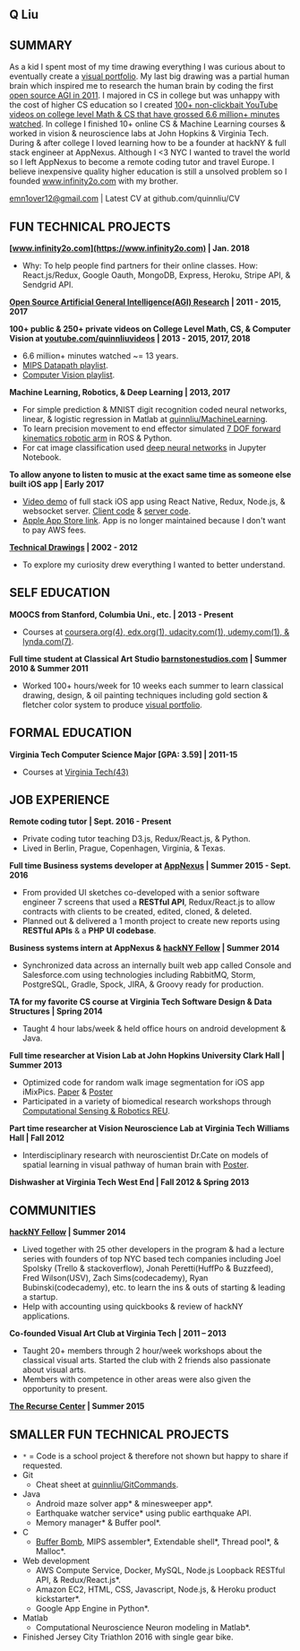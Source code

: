 ## Q Liu

## SUMMARY 
As a kid I spent most of my time drawing everything I was curious about to eventually create a [visual portfolio](https://github.com/quinnliu/CV/blob/master/portfolio/artwork.md). My last big drawing was a partial human brain which inspired me to research the human brain by coding the first [open source AGI in 2011](https://github.com/WalnutiQ/wAlnut). I majored in CS in college but was unhappy with the cost of higher CS education so I created [100+ non-clickbait YouTube videos on college level Math & CS that have grossed 6.6 million+ minutes watched](https://www.youtube.com/user/quinnliuvideos). In college I finished 10+ online CS & Machine Learning courses & worked in vision & neuroscience labs at John Hopkins & Virginia Tech. During & after college I loved learning how to be a founder at hackNY & full stack engineer at AppNexus. Although I <3 NYC I wanted to travel the world so I left AppNexus to become a remote coding tutor and travel Europe. I believe inexpensive quality higher education is still a unsolved problem so I founded www.infinity2o.com with my brother.

emn1over12@gmail.com | Latest CV at github.com/quinnliu/CV

## FUN TECHNICAL PROJECTS
<b>[www.infinity2o.com](https://www.infinity2o.com) | Jan. 2018</b>

* Why: To help people find partners for their online classes. How: React.js/Redux, Google Oauth, MongoDB, Express, Heroku, Stripe API, & Sendgrid API.

<b>[Open Source Artificial General Intelligence(AGI) Research](https://github.com/WalnutiQ/wAlnut) | 2011 - 2015, 2017</b>

<b>100+ public & 250+ private videos on College Level Math, CS, & Computer Vision at
[youtube.com/quinnliuvideos](https://www.youtube.com/user/quinnliuvideos) | 2013 - 2015, 2017, 2018</b>

* 6.6 million+ minutes watched ~= 13 years.
* [MIPS Datapath playlist](http://bit.ly/2oNt4Ot).
* [Computer Vision playlist](http://bit.ly/2FV3bnk).

<b>Machine Learning, Robotics, & Deep Learning | 2013, 2017</b>

* For simple prediction & MNIST digit recognition coded neural networks, linear, & logistic regression in Matlab at [quinnliu/MachineLearning](https://github.com/quinnliu/MachineLearning).
* To learn precision movement to end effector simulated [7 DOF forward kinematics robotic arm](https://github.com/Hunter690/catkin_ws) in ROS & Python.
* For cat image classification used [deep neural networks](https://github.com/Hunter690/ANI) in Jupyter Notebook.

<b>To allow anyone to listen to music at the exact same time as someone else built iOS app | Early 2017</b>

* [Video demo](https://www.youtube.com/watch?v=WXTufUtmZYg) of full stack iOS app using React Native, Redux, Node.js,
  & websocket server.
  [Client code](https://github.com/Laybium/laybium) &
  [server code](https://github.com/Laybium/laybium_server).
* [Apple App Store link](https://appsto.re/us/zQZYfb.i). App is no longer maintained because I don't want to pay AWS fees.

<b>[Technical Drawings](https://github.com/quinnliu/CV/blob/master/portfolio/artwork.md) | 2002 - 2012</b>

* To explore my curiosity drew everything I wanted to better understand.

## SELF EDUCATION

<b>MOOCS from Stanford, Columbia Uni., etc. | 2013 - Present</b>

* Courses at [coursera.org(4), edx.org(1), udacity.com(1), udemy.com(1), & lynda.com(7)](./portfolio/courses_taken.md).

<b>Full time student at Classical Art Studio [barnstonestudios.com](barnstonestudios.com) | Summer 2010 & Summer 2011</b>

* Worked 100+ hours/week for 10 weeks each summer to learn classical drawing,
  design, & oil painting techniques including gold section & fletcher color
  system to produce
  [visual portfolio](https://github.com/quinnliu/CV/blob/master/portfolio/artwork.md).

## FORMAL EDUCATION

<b>Virginia Tech Computer Science Major [GPA: 3.59] | 2011-15</b>

* Courses at [Virginia Tech(43)](./portfolio/courses_taken.md)

## JOB EXPERIENCE

<b>Remote coding tutor | Sept. 2016 - Present</b>

* Private coding tutor teaching D3.js, Redux/React.js, & Python.
* Lived in Berlin, Prague, Copenhagen, Virginia, & Texas.

<b>Full time Business systems developer at [AppNexus](http://www.appnexus.com/) | Summer 2015 - Sept. 2016</b>

* From provided UI sketches co-developed with a senior software engineer 7 screens that used a
  <b>RESTful API</b>, Redux/React.js to allow contracts with clients to be created, edited, cloned, & deleted.
* Planned out & delivered a 1 month project to create new reports using <b>RESTful APIs</b> & a
  <b>PHP UI codebase</b>.

<b>Business systems intern at AppNexus & [hackNY Fellow](http://hackny.org/a/) | Summer 2014</b>

* Synchronized data across an internally built web app called Console and
  Salesforce.com using technologies including RabbitMQ, Storm, PostgreSQL,
  Gradle, Spock, JIRA, & Groovy ready for production.

<b>TA for my favorite CS course at Virginia Tech Software Design & Data Structures | Spring 2014</b>

* Taught 4 hour labs/week & held office hours on android development & Java.

<b>Full time researcher at Vision Lab at John Hopkins University Clark Hall | Summer 2013</b>

* Optimized code for random walk image segmentation for iOS app iMixPics.
  [Paper](./portfolio/random_walker_image_segmentation_on_iOS_devices.pdf) &
  [Poster](./portfolio/Poster_iMixPics2.jpg)
* Participated in a variety of biomedical research workshops through
  [Computational Sensing & Robotics REU](http://lcsr.jhu.edu/reu/).

<b>Part time researcher at Vision Neuroscience Lab at Virginia Tech Williams Hall | Fall 2012</b>

* Interdisciplinary research with neuroscientist Dr.Cate on models of spatial
  learning in visual pathway of human brain with [Poster](<./portfolio/Scieneering_Poster_(5MB).jpg>).

<b>Dishwasher at Virginia Tech West End | Fall 2012 & Spring 2013</b>

## COMMUNITIES

<b>[hackNY Fellow](http://hackny.org/a/) | Summer 2014</b>

* Lived together with 25 other developers in the program & had a lecture series with founders of top NYC based tech companies including Joel Spolsky (Trello & stackoverflow), Jonah Peretti(HuffPo & Buzzfeed), Fred Wilson(USV), Zach Sims(codecademy), Ryan Bubinski(codecademy), etc. to learn the ins & outs of starting & leading a startup.
* Help with accounting using quickbooks & review of hackNY applications.

<b>Co-founded Visual Art Club at Virginia Tech | 2011 – 2013</b>

* Taught 20+ members through 2 hour/week workshops about the classical visual
  arts. Started the club with 2 friends also passionate about visual arts.
* Members with competence in other areas were also given the opportunity to present.

<b>[The Recurse Center](https://www.recurse.com/) | Summer 2015</b>

## SMALLER FUN TECHNICAL PROJECTS

* `*` = Code is a school project & therefore not shown but happy to share if requested.
* Git
    * Cheat sheet at [quinnliu/GitCommands](https://github.com/quinnliu/GitCommands).
* Java
    * Android maze solver app* & minesweeper app*.
    * Earthquake watcher service\* using public earthquake API.
    * Memory manager* & Buffer pool*.
* C
    * [Buffer Bomb](https://github.com/quinnliu/bufferBomb), MIPS assembler*, Extendable shell*, Thread pool*, & Malloc*.
* Web development
    * AWS Compute Service, Docker, MySQL, Node.js Loopback RESTful API, & Redux/React.js\*.
    * Amazon EC2, HTML, CSS, Javascript, Node.js, & Heroku product kickstarter\*.
    * Google App Engine in Python\*.
* Matlab
    * Computational Neuroscience Neuron modeling in Matlab\*.
* Finished Jersey City Triathlon 2016 with single gear bike.
